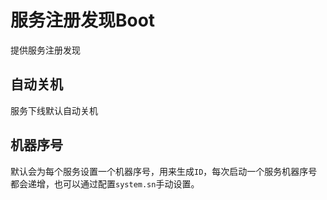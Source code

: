 # 服务注册发现Boot

提供服务注册发现

## 自动关机

服务下线默认自动关机

## 机器序号

默认会为每个服务设置一个机器序号，用来生成`ID`，每次启动一个服务机器序号都会递增，也可以通过配置`system.sn`手动设置。
